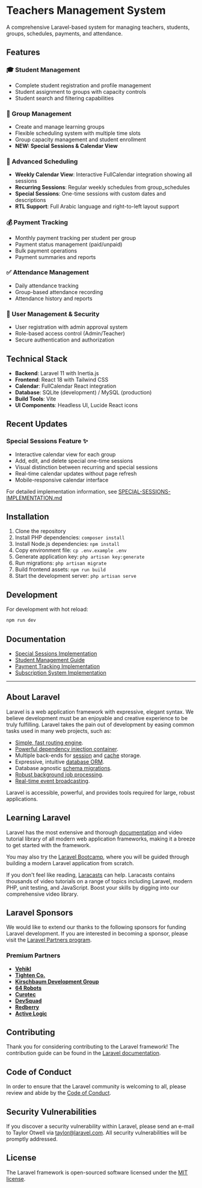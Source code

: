 # Teachers Management System

A comprehensive Laravel-based system for managing teachers, students, groups, schedules, payments, and attendance.

## Features

### 🎓 Student Management
- Complete student registration and profile management
- Student assignment to groups with capacity controls
- Student search and filtering capabilities

### 👥 Group Management
- Create and manage learning groups
- Flexible scheduling system with multiple time slots
- Group capacity management and student enrollment
- **NEW: Special Sessions & Calendar View**

### 📅 Advanced Scheduling
- **Weekly Calendar View**: Interactive FullCalendar integration showing all sessions
- **Recurring Sessions**: Regular weekly schedules from group_schedules
- **Special Sessions**: One-time sessions with custom dates and descriptions
- **RTL Support**: Full Arabic language and right-to-left layout support

### 💰 Payment Tracking
- Monthly payment tracking per student per group
- Payment status management (paid/unpaid)
- Bulk payment operations
- Payment summaries and reports

### ✅ Attendance Management
- Daily attendance tracking
- Group-based attendance recording
- Attendance history and reports

### 🔐 User Management & Security
- User registration with admin approval system
- Role-based access control (Admin/Teacher)
- Secure authentication and authorization

## Technical Stack

- **Backend**: Laravel 11 with Inertia.js
- **Frontend**: React 18 with Tailwind CSS
- **Calendar**: FullCalendar React integration
- **Database**: SQLite (development) / MySQL (production)
- **Build Tools**: Vite
- **UI Components**: Headless UI, Lucide React icons

## Recent Updates

### Special Sessions Feature ✨
- Interactive calendar view for each group
- Add, edit, and delete special one-time sessions
- Visual distinction between recurring and special sessions
- Real-time calendar updates without page refresh
- Mobile-responsive calendar interface

For detailed implementation information, see [SPECIAL-SESSIONS-IMPLEMENTATION.md](SPECIAL-SESSIONS-IMPLEMENTATION.md)

## Installation

1. Clone the repository
2. Install PHP dependencies: `composer install`
3. Install Node.js dependencies: `npm install`
4. Copy environment file: `cp .env.example .env`
5. Generate application key: `php artisan key:generate`
6. Run migrations: `php artisan migrate`
7. Build frontend assets: `npm run build`
8. Start the development server: `php artisan serve`

## Development

For development with hot reload:
```bash
npm run dev
```

## Documentation

- [Special Sessions Implementation](SPECIAL-SESSIONS-IMPLEMENTATION.md)
- [Student Management Guide](STUDENT-MANAGEMENT.md)
- [Payment Tracking Implementation](PAYMENT-TRACKING-IMPLEMENTATION.md)
- [Subscription System Implementation](SUBSCRIPTION-IMPLEMENTATION.md)

---

## About Laravel

Laravel is a web application framework with expressive, elegant syntax. We believe development must be an enjoyable and creative experience to be truly fulfilling. Laravel takes the pain out of development by easing common tasks used in many web projects, such as:

- [Simple, fast routing engine](https://laravel.com/docs/routing).
- [Powerful dependency injection container](https://laravel.com/docs/container).
- Multiple back-ends for [session](https://laravel.com/docs/session) and [cache](https://laravel.com/docs/cache) storage.
- Expressive, intuitive [database ORM](https://laravel.com/docs/eloquent).
- Database agnostic [schema migrations](https://laravel.com/docs/migrations).
- [Robust background job processing](https://laravel.com/docs/queues).
- [Real-time event broadcasting](https://laravel.com/docs/broadcasting).

Laravel is accessible, powerful, and provides tools required for large, robust applications.

## Learning Laravel

Laravel has the most extensive and thorough [documentation](https://laravel.com/docs) and video tutorial library of all modern web application frameworks, making it a breeze to get started with the framework.

You may also try the [Laravel Bootcamp](https://bootcamp.laravel.com), where you will be guided through building a modern Laravel application from scratch.

If you don't feel like reading, [Laracasts](https://laracasts.com) can help. Laracasts contains thousands of video tutorials on a range of topics including Laravel, modern PHP, unit testing, and JavaScript. Boost your skills by digging into our comprehensive video library.

## Laravel Sponsors

We would like to extend our thanks to the following sponsors for funding Laravel development. If you are interested in becoming a sponsor, please visit the [Laravel Partners program](https://partners.laravel.com).

### Premium Partners

- **[Vehikl](https://vehikl.com)**
- **[Tighten Co.](https://tighten.co)**
- **[Kirschbaum Development Group](https://kirschbaumdevelopment.com)**
- **[64 Robots](https://64robots.com)**
- **[Curotec](https://www.curotec.com/services/technologies/laravel)**
- **[DevSquad](https://devsquad.com/hire-laravel-developers)**
- **[Redberry](https://redberry.international/laravel-development)**
- **[Active Logic](https://activelogic.com)**

## Contributing

Thank you for considering contributing to the Laravel framework! The contribution guide can be found in the [Laravel documentation](https://laravel.com/docs/contributions).

## Code of Conduct

In order to ensure that the Laravel community is welcoming to all, please review and abide by the [Code of Conduct](https://laravel.com/docs/contributions#code-of-conduct).

## Security Vulnerabilities

If you discover a security vulnerability within Laravel, please send an e-mail to Taylor Otwell via [taylor@laravel.com](mailto:taylor@laravel.com). All security vulnerabilities will be promptly addressed.

## License

The Laravel framework is open-sourced software licensed under the [MIT license](https://opensource.org/licenses/MIT).

